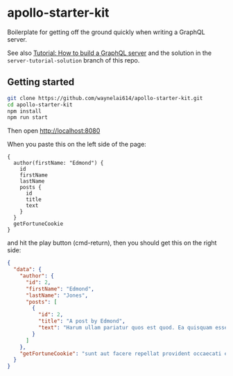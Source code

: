 # apollo-starter-kit

Boilerplate for getting off the ground quickly when writing a GraphQL server.

See also [Tutorial: How to build a GraphQL server](https://medium.com/apollo-stack/tutorial-building-a-graphql-server-cddaa023c035#.wy5h1htxs) and the solution in the `server-tutorial-solution` branch of this repo.

## Getting started

```sh
git clone https://github.com/waynelai614/apollo-starter-kit.git
cd apollo-starter-kit
npm install
npm run start
```

Then open [http://localhost:8080](http://localhost:8080)

When you paste this on the left side of the page:

```
{
  author(firstName: "Edmond") {
    id
    firstName
    lastName
    posts {
      id
      title
      text
    }
  }
  getFortuneCookie
}
```

and hit the play button (cmd-return), then you should get this on the right side:

```json
{
  "data": {
    "author": {
      "id": 2,
      "firstName": "Edmond",
      "lastName": "Jones",
      "posts": [
        {
          "id": 2,
          "title": "A post by Edmond",
          "text": "Harum ullam pariatur quos est quod. Ea quisquam esse quia et commodi autem. Ut exercitationem maiores et voluptas."
        }
      ]
    },
    "getFortuneCookie": "sunt aut facere repellat provident occaecati excepturi optio reprehenderit"
  }
}
```  
